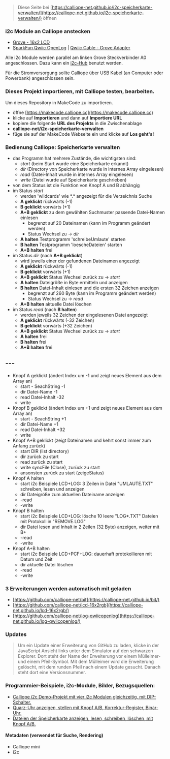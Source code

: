 
> Diese Seite bei [https://calliope-net.github.io/i2c-speicherkarte-verwalten/](https://calliope-net.github.io/i2c-speicherkarte-verwalten/) öffnen

### i2c Module an Calliope anstecken

* [Grove - 16x2 LCD](https://wiki.seeedstudio.com/Grove-16x2_LCD_Series/)
* [SparkFun Qwiic OpenLog](https://www.sparkfun.com/products/15164) | [Qwiic Cable - Grove Adapter](https://www.sparkfun.com/products/15109)

Alle i2c Module werden parallel am linken Grove Steckverbinder A0 angeschlossen. 
Dazu kann ein [i2c-Hub](https://wiki.seeedstudio.com/Grove-I2C-Hub-6Port/) benutzt werden.

Für die Stromversorgung sollte Calliope über USB Kabel (an Computer oder Powerbank) angeschlossen sein.

### Dieses Projekt importieren, mit Calliope testen, bearbeiten.

Um dieses Repository in MakeCode zu importieren.

* öffne [https://makecode.calliope.cc](https://makecode.calliope.cc)
* klicke auf **Importieren** und dann auf **Importiere URL**
* kopiere die folgende **URL des Projekts** in die Zwischenablage
* **calliope-net/i2c-speicherkarte-verwalten**
* füge sie auf der MakeCode Webseite ein und klicke auf **Los geht's!**

### Bedienung Calliope: Speicherkarte verwalten

* das Programm hat mehrere Zustände, die wichtigsten sind:
  * *start* (beim Start wurde eine Speicherkarte erkannt)
  * *dir*   (Directory von Speicherkarte wurde in internes Array eingelesen)
  * *read*  (Datei-Inhalt wurde in internes Array eingelesen)
  * *write* (Datei wurde auf Speicherkarte geschrieben)
* von dem Status ist die Funktion von Knopf A und B abhängig
* im Status *start* 
  * werden 'wildcards' wie \*.* angezeigt für die Verzeichnis Suche
  * **A geklickt** rückwärts (-1)
  * **B geklickt** vorwärts (+1)
  * **A+B geklickt** zu dem gewählten Suchmuster passende Datei-Namen einlesen
    * begrenzt auf 20 Dateinamen (kann im Programm geändert werden)
    * Status Wechsel zu → *dir*
  * **A halten** Testprogramm 'schreibeUmlaute' starten
  * **B halten** Testprogramm 'loescheDateien' starten
  * **A+B halten** frei
* im Status *dir* (nach **A+B geklickt**)
  * wird jeweils einer der gefundenen Dateinamen angezeigt
  * **A geklickt** rückwärts (-1)
  * **B geklickt** vorwärts (+1)
  * **A+B geklickt** Status Wechsel zurück zu → *start*
  * **A halten** Dateigröße in Byte ermitteln und anzeigen
  * **B halten** Datei-Inhalt einlesen und die ersten 32 Zeichen anzeigen
    * begrenzt auf 260 Byte (kann im Programm geändert werden)
    * Status Wechsel zu → *read*
  * **A+B halten** aktuelle Datei löschen
* im Status *read* (nach **B halten**)
  * werden jeweils 32 Zeichen der eingelesenen Datei angezeigt
  * **A geklickt** rückwärts (-32 Zeichen)
  * **B geklickt** vorwärts (+32 Zeichen)
  * **A+B geklickt** Status Wechsel zurück zu → *start*
  * **A halten** frei
  * **B halten** frei
  * **A+B halten** frei




## ---
* Knopf A geklickt (ändert Index um -1 und zeigt neues Element aus dem Array an)
  *    start - SeachString -1
  *    dir     Datei-Name -1
  *    read    Datei-Inhalt -32
  *    write   
* Knopf B geklickt (ändert Index um +1 und zeigt neues Element aus dem Array an)
  *    start - SeachString +1
  *    dir     Datei-Name +1
  *    read    Datei-Inhalt +32
  *    write   
* Knopf A+B geklickt (zeigt Dateinamen und kehrt sonst immer zum Anfang zurück)
  *    start   DIR (list directory)
  *    dir     zurück zu start
  *    read    zurück zu start
  *    write   syncFile (Close), zurück zu start
  *    ansonsten   zurück zu start (zeigeStatus)
* Knopf A halten
  *    start   i2c Beispiele LCD+LOG: 3 Zeilen in Datei "UMLAUTE.TXT" schreiben, lesen und anzeigen
  *    dir     Dateigröße zum aktuellen Dateiname anzeigen
  *    -read
  *    -write
* Knopf B halten
  *    start   i2c Beispiele LCD+LOG: lösche 10 leere "LOG*.TXT" Dateien mit Protokoll in "REMOVE.LOG"
  *    dir     Datei lesen und Inhalt in 2 Zeilen (32 Byte) anzeigen, weiter mit B+
  *    -read
  *    -write
* Knopf A+B halten
  *    start   i2c Beispiele LCD+PCF+LOG: dauerhaft protokollieren mit Datum und Zeit
  *    dir     aktuelle Datei löschen
  *    -read
  *    -write

### 3 Erweiterungen werden automatisch mit geladen

* [https://github.com/calliope-net/bit](https://calliope-net.github.io/bit/)
* [https://github.com/calliope-net/lcd-16x2rgb](https://calliope-net.github.io/lcd-16x2rgb/)
* [https://github.com/calliope-net/log-qwiicopenlog](https://calliope-net.github.io/log-qwiicopenlog/)

### Updates

> Um ein Update einer Erweiterung von GitHub zu laden, klicke in der JavaScript Ansicht
> links unter dem Simulator auf den schwarzen Explorer. Dort steht der Name der Erweiterung
> vor einem Mülleimer- und einem Pfeil-Symbol. Mit dem Mülleimer wird die Erweiterung gelöscht,
> mit dem runden Pfeil nach einem Update gesucht. Danach steht dort eine Versionsnummer.

### Programmier-Beispiele, i2c-Module, Bilder, Bezugsquellen:
* [Calliope i2c Demo-Projekt mit vier i2c Modulen gleichzeitig, mit DIP-Schalter.](https://calliope-net.github.io/i2c-test/)
* [Quarz-Uhr anzeigen, stellen mit Knopf A/B, Korrektur-Register, Binär-Uhr.](https://calliope-net.github.io/i2c-uhr-stellen/)
* [Dateien der Speicherkarte anzeigen, lesen, schreiben, löschen, mit Knopf A/B.](https://calliope-net.github.io/i2c-speicherkarte-verwalten/)

#### Metadaten (verwendet für Suche, Rendering)

* Calliope mini
* i2c
